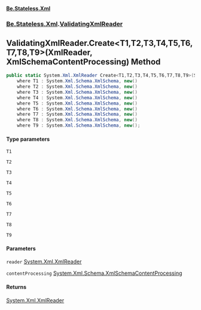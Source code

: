 #### [Be.Stateless.Xml](README.md 'README')
### [Be.Stateless.Xml](Be.Stateless.Xml.md 'Be.Stateless.Xml').[ValidatingXmlReader](ValidatingXmlReader.md 'Be.Stateless.Xml.ValidatingXmlReader')

## ValidatingXmlReader.Create<T1,T2,T3,T4,T5,T6,T7,T8,T9>(XmlReader, XmlSchemaContentProcessing) Method

```csharp
public static System.Xml.XmlReader Create<T1,T2,T3,T4,T5,T6,T7,T8,T9>(System.Xml.XmlReader reader, System.Xml.Schema.XmlSchemaContentProcessing contentProcessing=System.Xml.Schema.XmlSchemaContentProcessing.Strict)
    where T1 : System.Xml.Schema.XmlSchema, new()
    where T2 : System.Xml.Schema.XmlSchema, new()
    where T3 : System.Xml.Schema.XmlSchema, new()
    where T4 : System.Xml.Schema.XmlSchema, new()
    where T5 : System.Xml.Schema.XmlSchema, new()
    where T6 : System.Xml.Schema.XmlSchema, new()
    where T7 : System.Xml.Schema.XmlSchema, new()
    where T8 : System.Xml.Schema.XmlSchema, new()
    where T9 : System.Xml.Schema.XmlSchema, new();
```
#### Type parameters

<a name='Be.Stateless.Xml.ValidatingXmlReader.Create_T1,T2,T3,T4,T5,T6,T7,T8,T9_(System.Xml.XmlReader,System.Xml.Schema.XmlSchemaContentProcessing).T1'></a>

`T1`

<a name='Be.Stateless.Xml.ValidatingXmlReader.Create_T1,T2,T3,T4,T5,T6,T7,T8,T9_(System.Xml.XmlReader,System.Xml.Schema.XmlSchemaContentProcessing).T2'></a>

`T2`

<a name='Be.Stateless.Xml.ValidatingXmlReader.Create_T1,T2,T3,T4,T5,T6,T7,T8,T9_(System.Xml.XmlReader,System.Xml.Schema.XmlSchemaContentProcessing).T3'></a>

`T3`

<a name='Be.Stateless.Xml.ValidatingXmlReader.Create_T1,T2,T3,T4,T5,T6,T7,T8,T9_(System.Xml.XmlReader,System.Xml.Schema.XmlSchemaContentProcessing).T4'></a>

`T4`

<a name='Be.Stateless.Xml.ValidatingXmlReader.Create_T1,T2,T3,T4,T5,T6,T7,T8,T9_(System.Xml.XmlReader,System.Xml.Schema.XmlSchemaContentProcessing).T5'></a>

`T5`

<a name='Be.Stateless.Xml.ValidatingXmlReader.Create_T1,T2,T3,T4,T5,T6,T7,T8,T9_(System.Xml.XmlReader,System.Xml.Schema.XmlSchemaContentProcessing).T6'></a>

`T6`

<a name='Be.Stateless.Xml.ValidatingXmlReader.Create_T1,T2,T3,T4,T5,T6,T7,T8,T9_(System.Xml.XmlReader,System.Xml.Schema.XmlSchemaContentProcessing).T7'></a>

`T7`

<a name='Be.Stateless.Xml.ValidatingXmlReader.Create_T1,T2,T3,T4,T5,T6,T7,T8,T9_(System.Xml.XmlReader,System.Xml.Schema.XmlSchemaContentProcessing).T8'></a>

`T8`

<a name='Be.Stateless.Xml.ValidatingXmlReader.Create_T1,T2,T3,T4,T5,T6,T7,T8,T9_(System.Xml.XmlReader,System.Xml.Schema.XmlSchemaContentProcessing).T9'></a>

`T9`
#### Parameters

<a name='Be.Stateless.Xml.ValidatingXmlReader.Create_T1,T2,T3,T4,T5,T6,T7,T8,T9_(System.Xml.XmlReader,System.Xml.Schema.XmlSchemaContentProcessing).reader'></a>

`reader` [System.Xml.XmlReader](https://docs.microsoft.com/en-us/dotnet/api/System.Xml.XmlReader 'System.Xml.XmlReader')

<a name='Be.Stateless.Xml.ValidatingXmlReader.Create_T1,T2,T3,T4,T5,T6,T7,T8,T9_(System.Xml.XmlReader,System.Xml.Schema.XmlSchemaContentProcessing).contentProcessing'></a>

`contentProcessing` [System.Xml.Schema.XmlSchemaContentProcessing](https://docs.microsoft.com/en-us/dotnet/api/System.Xml.Schema.XmlSchemaContentProcessing 'System.Xml.Schema.XmlSchemaContentProcessing')

#### Returns
[System.Xml.XmlReader](https://docs.microsoft.com/en-us/dotnet/api/System.Xml.XmlReader 'System.Xml.XmlReader')